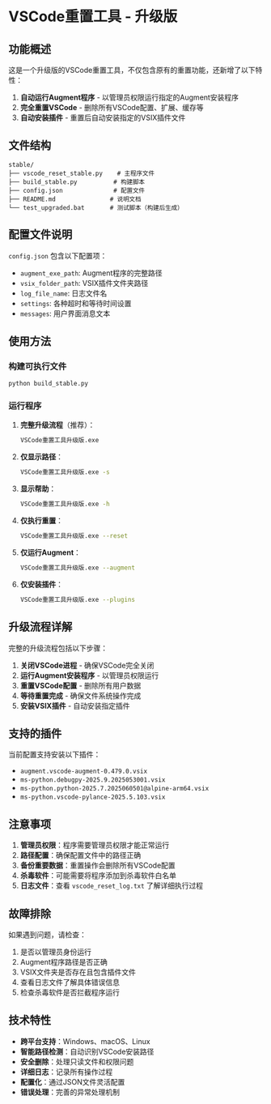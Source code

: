 # VSCode重置工具 - 升级版

## 功能概述

这是一个升级版的VSCode重置工具，不仅包含原有的重置功能，还新增了以下特性：

1. **自动运行Augment程序** - 以管理员权限运行指定的Augment安装程序
2. **完全重置VSCode** - 删除所有VSCode配置、扩展、缓存等
3. **自动安装插件** - 重置后自动安装指定的VSIX插件文件

## 文件结构

```
stable/
├── vscode_reset_stable.py    # 主程序文件
├── build_stable.py          # 构建脚本
├── config.json              # 配置文件
├── README.md               # 说明文档
└── test_upgraded.bat       # 测试脚本（构建后生成）
```

## 配置文件说明

`config.json` 包含以下配置项：

- `augment_exe_path`: Augment程序的完整路径
- `vsix_folder_path`: VSIX插件文件夹路径
- `log_file_name`: 日志文件名
- `settings`: 各种超时和等待时间设置
- `messages`: 用户界面消息文本

## 使用方法

### 构建可执行文件

```bash
python build_stable.py
```

### 运行程序

1. **完整升级流程**（推荐）：
   ```bash
   VSCode重置工具升级版.exe
   ```

2. **仅显示路径**：
   ```bash
   VSCode重置工具升级版.exe -s
   ```

3. **显示帮助**：
   ```bash
   VSCode重置工具升级版.exe -h
   ```

4. **仅执行重置**：
   ```bash
   VSCode重置工具升级版.exe --reset
   ```

5. **仅运行Augment**：
   ```bash
   VSCode重置工具升级版.exe --augment
   ```

6. **仅安装插件**：
   ```bash
   VSCode重置工具升级版.exe --plugins
   ```

## 升级流程详解

完整的升级流程包括以下步骤：

1. **关闭VSCode进程** - 确保VSCode完全关闭
2. **运行Augment安装程序** - 以管理员权限运行
3. **重置VSCode配置** - 删除所有用户数据
4. **等待重置完成** - 确保文件系统操作完成
5. **安装VSIX插件** - 自动安装指定插件

## 支持的插件

当前配置支持安装以下插件：

- `augment.vscode-augment-0.479.0.vsix`
- `ms-python.debugpy-2025.9.2025053001.vsix`
- `ms-python.python-2025.7.2025060501@alpine-arm64.vsix`
- `ms-python.vscode-pylance-2025.5.103.vsix`

## 注意事项

1. **管理员权限**：程序需要管理员权限才能正常运行
2. **路径配置**：确保配置文件中的路径正确
3. **备份重要数据**：重置操作会删除所有VSCode配置
4. **杀毒软件**：可能需要将程序添加到杀毒软件白名单
5. **日志文件**：查看 `vscode_reset_log.txt` 了解详细执行过程

## 故障排除

如果遇到问题，请检查：

1. 是否以管理员身份运行
2. Augment程序路径是否正确
3. VSIX文件夹是否存在且包含插件文件
4. 查看日志文件了解具体错误信息
5. 检查杀毒软件是否拦截程序运行

## 技术特性

- **跨平台支持**：Windows、macOS、Linux
- **智能路径检测**：自动识别VSCode安装路径
- **安全删除**：处理只读文件和权限问题
- **详细日志**：记录所有操作过程
- **配置化**：通过JSON文件灵活配置
- **错误处理**：完善的异常处理机制

